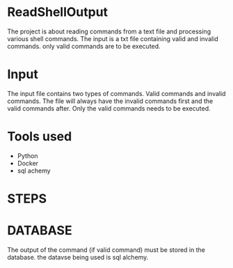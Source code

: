 # ReadShellOutput
 The project is about reading commands from a text file and processing various shell commands.
The input is a txt file containing valid and invalid commands. only valid commands are to be executed.
# Input
The input file contains two types of commands. Valid commands and invalid commands. The file will always have the invalid commands first and the valid commands after. Only the valid commands needs to be executed.

# Tools used
- Python
- Docker
- sql achemy

# STEPS

# DATABASE
The output of the command (if valid command) must be stored in the database. the datavse being used is sql alchemy.
